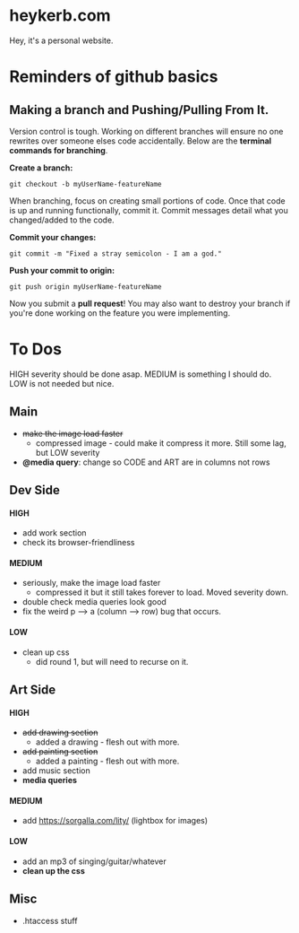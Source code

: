 # heykerb.com
Hey, it's a personal website.

# Reminders of github basics


## Making a branch and Pushing/Pulling From It.
Version control is tough. Working on different branches will ensure no one rewrites over someone elses code accidentally. Below are the **terminal commands for branching**.

**Create a branch:**
```
git checkout -b myUserName-featureName
```

When branching, focus on creating small portions of code. Once that code is up and running functionally, commit it. Commit messages detail what you changed/added to the code.

**Commit your changes:**
```
git commit -m "Fixed a stray semicolon - I am a god."
```

**Push your commit to origin:**
```
git push origin myUserName-featureName
```

Now you submit a **pull request**! You may also want to destroy your branch if you're done working on the feature you were implementing.

# To Dos
HIGH severity should be done asap. MEDIUM is something I should do. LOW is not needed but nice.
## Main
- ~~make the image load faster~~
  - compressed image - could make it compress it more. Still some lag, but LOW severity
- **@media query**: change so CODE and ART are in columns not rows

## Dev Side
#### HIGH
- add work section
- check its browser-friendliness

#### MEDIUM
- seriously, make the image load faster
  - compressed it but it still takes forever to load. Moved severity down.
- double check media queries look good
- fix the weird p --> a (column --> row) bug that occurs.

#### LOW
- clean up css 
  - did round 1, but will need to recurse on it.

## Art Side
#### HIGH
- ~~add drawing section~~
  - added a drawing - flesh out with more.
- ~~add painting section~~
  - added a painting - flesh out with more.
- add music section
- **media queries**

#### MEDIUM
- add https://sorgalla.com/lity/ (lightbox for images)

#### LOW
- add an mp3 of singing/guitar/whatever
- **clean up the css**

## Misc
- .htaccess stuff
